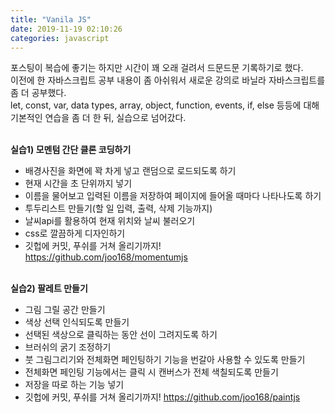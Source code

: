 ```yaml
---
title: "Vanila JS"
date: 2019-11-19 02:10:26
categories: javascript
---
```

포스팅이 복습에 좋기는 하지만 시간이 꽤 오래 걸려서 드문드문 기록하기로 했다. <br>
이전에 한 자바스크립트 공부 내용이 좀 아쉬워서 새로운 강의로 바닐라 자바스크립트를 좀 더 공부했다.<br>
let, const, var, data types, array, object, function, events, if, else 등등에 대해 기본적인 연습을 좀 더 한 뒤, 실습으로 넘어갔다.
<br><br>

<b>실습1) 모멘텀 간단 클론 코딩하기</b><br>
- 배경사진을 화면에 꽉 차게 넣고 랜덤으로 로드되도록 하기<br>
- 현재 시간을 초 단위까지 넣기<br>
- 이름을 물어보고 입력된 이름을 저장하여 페이지에 들어올 때마다 나타나도록 하기<br>
- 투두리스트 만들기(할 일 입력, 출력, 삭제 기능까지)<br>
- 날씨api를 활용하여 현재 위치와 날씨 불러오기<br>
- css로 깔끔하게 디자인하기<br>
- 깃헙에 커밋, 푸쉬를 거쳐 올리기까지!
<a href="https://github.com/joo168/momentumjs">https://github.com/joo168/momentumjs</a>
<br><br>


<b>실습2) 팔레트 만들기</b><br>
- 그림 그릴 공간 만들기<br>
- 색상 선택 인식되도록 만들기<br>
- 선택된 색상으로 클릭하는 동안 선이 그려지도록 하기<br>
- 브러쉬의 굵기 조정하기<br>
- 붓 그림그리기와 전체화면 페인팅하기 기능을 번갈아 사용할 수 있도록 만들기<br>
- 전체화면 페인팅 기능에서는 클릭 시 캔버스가 전체 색칠되도록 만들기 <br>
- 저장을 따로 하는 기능 넣기<br>
- 깃헙에 커밋, 푸쉬를 거쳐 올리기까지!
<a href="https://github.com/joo168/paintjs">https://github.com/joo168/paintjs</a>
<br><br>

